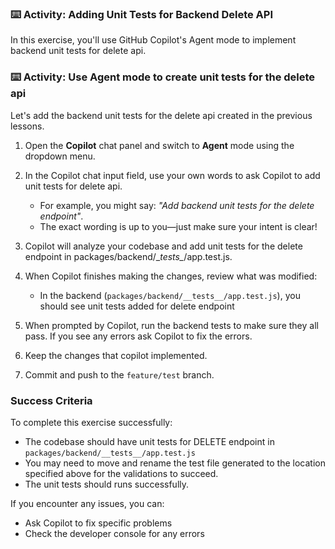 ### :keyboard: Activity: Adding Unit Tests for Backend Delete API

In this exercise, you'll use GitHub Copilot's Agent mode to implement backend unit tests for delete api.

### :keyboard: Activity: Use Agent mode to create unit tests for the delete api

Let's add the backend unit tests for the delete api created in the previous lessons.

1. Open the **Copilot** chat panel and switch to **Agent** mode using the dropdown menu.

1. In the Copilot chat input field, use your own words to ask Copilot to add unit tests for delete api.
   - For example, you might say: _"Add backend unit tests for the delete endpoint"_.
   - The exact wording is up to you—just make sure your intent is clear!

1. Copilot will analyze your codebase and add unit tests for the delete endpoint in packages/backend/\__tests\__/app.test.js.

1. When Copilot finishes making the changes, review what was modified:
   - In the backend (`packages/backend/__tests__/app.test.js`), you should see unit tests added for delete endpoint

1. When prompted by Copilot, run the backend tests to make sure they all pass. If you see any errors ask Copilot to fix the errors.

1. Keep the changes that copilot implemented.

1. Commit and push to the `feature/test` branch.

### Success Criteria

To complete this exercise successfully:
- The codebase should have unit tests for DELETE endpoint in `packages/backend/__tests__/app.test.js` 
- You may need to move and rename the test file generated to the location specified above for the validations to succeed.
- The unit tests should runs successfully.

If you encounter any issues, you can:
- Ask Copilot to fix specific problems
- Check the developer console for any errors